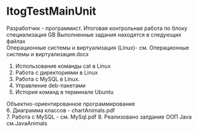 # ItogTestMainUnit
Разработчик - программист. Итоговая контрольная работа по блоку специализация GB
Выполненные задания находятся в следующих файлах   
 Операционные системы и виртуализация (Linux)- см. Операционные системы и виртуализация.docx
   1. Использование команды cat в Linux
   2. Работа с директориями в Linux
   3. Работа с MySQL в Linux.
   4. Управление deb-пакетами
   5. История команд в терминале Ubuntu
         
  Объектно-ориентированное программирование   
     6. Диаграмма классов - chartAnimals.pdf  
     7. Работа с MySQL  - см. MySql.pdf
     8. Реализовано залдание ООП Java см.JavaAnimals  
     
    

